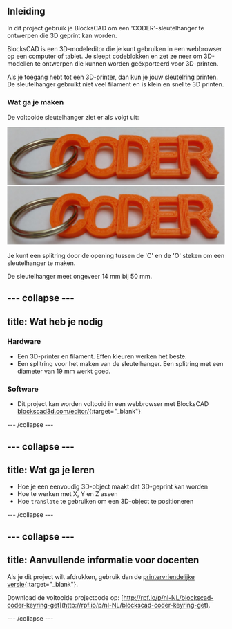 ## Inleiding

In dit project gebruik je BlocksCAD om een 'CODER'-sleutelhanger te ontwerpen die 3D geprint kan worden.

BlocksCAD is een 3D-modeleditor die je kunt gebruiken in een webbrowser op een computer of tablet. Je sleept codeblokken en zet ze neer om 3D-modellen te ontwerpen die kunnen worden geëxporteerd voor 3D-printen.

Als je toegang hebt tot een 3D-printer, dan kun je jouw sleutelring printen. De sleutelhanger gebruikt niet veel filament en is klein en snel te 3D printen.

### Wat ga je maken

De voltooide sleutelhanger ziet er als volgt uit:

![schermafbeelding](images/coder-keyring.png) ![schermafbeelding](images/coder-keyring.png)

Je kunt een splitring door de opening tussen de 'C' en de 'O' steken om een sleutelhanger te maken.

De sleutelhanger meet ongeveer 14 mm bij 50 mm.

--- collapse ---
---
title: Wat heb je nodig
---

### Hardware

+ Een 3D-printer en filament. Effen kleuren werken het beste.
+ Een splitring voor het maken van de sleutelhanger. Een splitring met een diameter van 19 mm werkt goed.

### Software

+ Dit project kan worden voltooid in een webbrowser met BlocksCAD [blockscad3d.com/editor/](https://www.blockscad3d.com/editor){:target="_blank"}

--- /collapse ---

--- collapse ---
---
title: Wat ga je leren
---

+ Hoe je een eenvoudig 3D-object maakt dat 3D-geprint kan worden
+ Hoe te werken met X, Y en Z assen
+ Hoe `translate` te gebruiken om een 3D-object te positioneren

--- /collapse ---

--- collapse ---
---
title: Aanvullende informatie voor docenten
---

Als je dit project wilt afdrukken, gebruik dan de [printervriendelijke versie](https://projects.raspberrypi.org/nl-NL/projects/blockscad-coder-keyring/print){:target="_blank"}.

Download de voltooide projectcode op: [http://rpf.io/p/nl-NL/blockscad-coder-keyring-get](http://rpf.io/p/nl-NL/blockscad-coder-keyring-get).

--- /collapse ---
